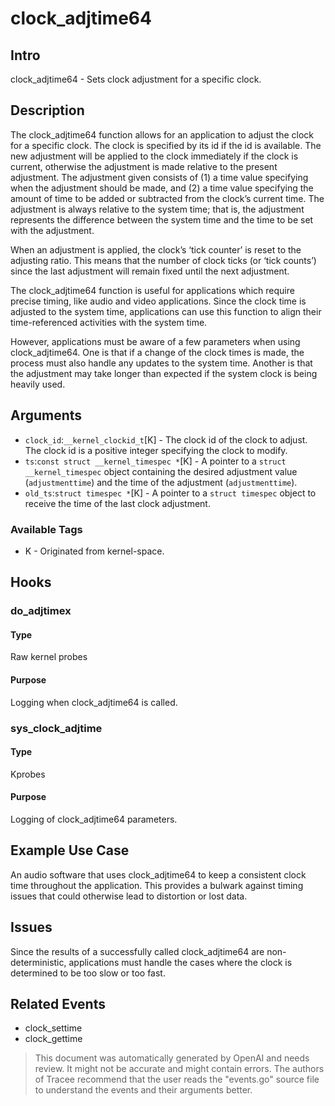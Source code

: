 
# clock_adjtime64

## Intro
clock_adjtime64 - Sets clock adjustment for a specific clock.

## Description
The clock_adjtime64 function allows for an application to adjust the clock for a specific clock. The clock is specified by its id if the id is available. The new adjustment will be applied to the clock immediately if the clock is current, otherwise the adjustment is made relative to the present adjustment. The adjustment given consists of (1) a time value specifying when the adjustment should be made, and (2) a time value specifying the amount of time to be added or subtracted from the clock’s current time. The adjustment is always relative to the system time; that is, the adjustment represents the difference between the system time and the time to be set with the adjustment.

When an adjustment is applied, the clock’s ‘tick counter’ is reset to the adjusting ratio. This means that the number of clock ticks (or ‘tick counts’) since the last adjustment will remain fixed until the next adjustment.

The clock_adjtime64 function is useful for applications which require precise timing, like audio and video applications. Since the clock time is adjusted to the system time, applications can use this function to align their time-referenced activities with the system time.

However, applications must be aware of a few parameters when using clock_adjtime64. One is that if a change of the clock times is made, the process must also handle any updates to the system time. Another is that the adjustment may take longer than expected if the system clock is being heavily used. 

## Arguments
* `clock_id`:`__kernel_clockid_t`[K] - The clock id of the clock to adjust. The clock id is a positive integer specifying the clock to modify.
* `ts`:`const struct __kernel_timespec *`[K] - A pointer to a `struct __kernel_timespec` object containing the desired adjustment value (`adjustmenttime`) and the time of the adjustment (`adjustmenttime`).
* `old_ts`:`struct timespec *`[K] - A pointer to a `struct timespec` object to receive the time of the last clock adjustment.

### Available Tags
* K - Originated from kernel-space.

## Hooks
### do_adjtimex
#### Type
Raw kernel probes
#### Purpose
Logging when clock_adjtime64 is called.
### sys_clock_adjtime
#### Type
Kprobes
#### Purpose
Logging of clock_adjtime64 parameters.

## Example Use Case
An audio software that uses clock_adjtime64 to keep a consistent clock time throughout the application. This provides a bulwark against timing issues that could otherwise lead to distortion or lost data.

## Issues
Since the results of a successfully called clock_adjtime64 are non-deterministic, applications must handle the cases where the clock is determined to be too slow or too fast.

## Related Events
* clock_settime
* clock_gettime

> This document was automatically generated by OpenAI and needs review. It might
> not be accurate and might contain errors. The authors of Tracee recommend that
> the user reads the "events.go" source file to understand the events and their
> arguments better.
